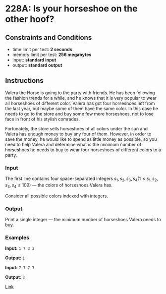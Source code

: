 # 228A: Is your horseshoe on the other hoof?

## Constraints and Conditions

- time limit per test: **2 seconds**
- memory limit per test: **256 megabytes**
- input: **standard input**
- output: **standard output**

## Instructions

Valera the Horse is going to the party with friends. He has been following the fashion trends for a while, and he knows that it is very popular to wear all horseshoes of different color. Valera has got four horseshoes left from the last year, but maybe some of them have the same color. In this case he needs to go to the store and buy some few more horseshoes, not to lose face in front of his stylish comrades.

Fortunately, the store sells horseshoes of all colors under the sun and Valera has enough money to buy any four of them. However, in order to save the money, he would like to spend as little money as possible, so you need to help Valera and determine what is the minimum number of horseshoes he needs to buy to wear four horseshoes of different colors to a party.

### Input

The first line contains four space-separated integers $s_1, s_2, s_3, s_4 (1 ≤ s_1, s_2, s_3, s_4 ≤ 109)$ — the colors of horseshoes Valera has.

Consider all possible colors indexed with integers.

### Output

Print a single integer — the minimum number of horseshoes Valera needs to buy.

### Examples

**Input:**
`1 7 3 3`

**Output:**
`1`

**Input:**
`7 7 7 7`

**Output:**
`3`

[Link](https://codeforces.com/problemset/problem/228/A)
